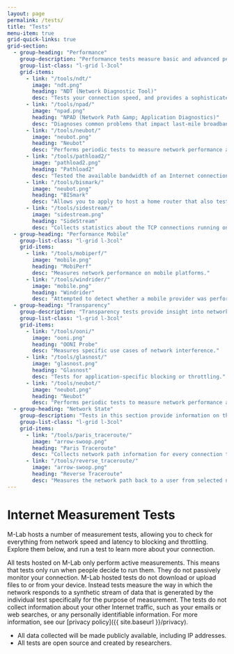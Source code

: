 ```yaml
---
layout: page
permalink: /tests/
title: "Tests"
menu-item: true
grid-quick-links: true
grid-section:
  - group-heading: "Performance"
    group-description: "Performance tests measure basic and advanced performance characteristics of your network, such as speed, latency, jitter, and much more."
    group-list-class: "l-grid l-3col"
    grid-items:
      - link: "/tools/ndt/"
        image: "ndt.png"
        heading: "NDT (Network Diagnostic Tool)"
        desc: "Tests your connection speed, and provides a sophisticated diagnosis of problems limiting speed."
      - link: "/tools/npad/"
        image: "npad.png"
        heading: "NPAD (Network Path &amp; Application Diagnostics)"
        desc: "Diagnoses common problems that impact last-mile broadband networks."
      - link: "/tools/neubot/"
        image: "neubot.png"
        heading: "Neubot"
        desc: "Performs periodic tests to measure network performance and traffic throttling."
      - link: "/tools/pathload2/"
        image: "pathload2.png"
        heading: "Pathload2"
        desc: "Tested the available bandwidth of an Internet connection until it was decommissioned from the M-Lab platform on 12/21/2012. However, the data and source code are still available."
      - link: "/tools/bismark/"
        image: "neubot.png"
        heading: "BISmark"
        desc: "Allows you to apply to host a home router that also tests network performance over time."
      - link: "/tools/sidestream/"
        image: "sidestream.png"
        heading: "SideStream"
        desc: "Collects statistics about the TCP connections running on the M-Lab platform."
  - group-heading: "Performance Mobile"
    group-list-class: "l-grid l-3col"
    grid-items:
      - link: "/tools/mobiperf/"
        image: "mobile.png"
        heading: "MobiPerf"
        desc: "Measures network performance on mobile platforms."
      - link: "/tools/windrider/"
        image: "mobile.png"
        heading: "Windrider"
        desc: "Attempted to detect whether a mobile provider was performing application or service specific differentiation until it was decommissioned on 01/17/2013. The source code is still available."
  - group-heading: "Transparency"
    group-description: "Transparency tests provide insight into network management practices, such as application-specific blocking, throttling, traffic shaping, and other practices that determine your ability to use some applications or to access some content on the Internet."
    group-list-class: "l-grid l-3col"
    grid-items:
      - link: "/tools/ooni/"
        image: "ooni.png"
        heading: "OONI Probe"
        desc: "Measures specific use cases of network interference."
      - link: "/tools/glasnost/"
        image: "glasnost.png"
        heading: "Glasnost"
        desc: "Tests for application-specific blocking or throttling."
      - link: "/tools/neubot/"
        image: "neubot.png"
        heading: "Neubot"
        desc: "Performs periodic tests to measure network performance and traffic throttling."
  - group-heading: "Network State"
    group-description: "Tests in this section provide information on the state of the network you are connected to and the details of the network environment. For example, tests could check to see if IPv6 is enabled, or collect traceroute data or other information about the network that can provide context for other measurements, such as upload or download speed."
    group-list-class: "l-grid l-3col"
    grid-items:
      - link: "/tools/paris_traceroute/"
        image: "arrow-swoop.png"
        heading: "Paris Traceroute"
        desc: "Collects network path information for every connection to the M-Lab platform."
      - link: "/tools/reverse_traceroute/"
        image: "arrow-swoop.png"
        heading: "Reverse Traceroute"
        desc: "Measures the network path back to a user from selected network endpoints."
---
```


# Internet Measurement Tests

M-Lab hosts a number of measurement tests, allowing you to check for everything from network speed and latency to blocking and throttling. Explore them below, and run a test to learn more about your connection.

All tests hosted on M-Lab only perform active measurements. This means that tests only run when people decide to run them. They do not passively monitor your connection. M-Lab hosted tests do not download or upload files to or from your device. Instead tests measure the way in which the network responds to a synthetic stream of data that is generated by the individual test specifically for the purpose of measurement. The tests do not collect information about your other Internet traffic, such as your emails or web searches, or any personally identifiable information. For more information, see our [privacy policy]({{ site.baseurl }}/privacy).

* All data collected will be made publicly available, including IP addresses.
* All tests are open source and created by researchers.

